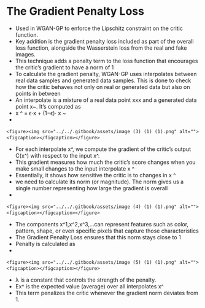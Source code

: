 # The Gradient Penalty Loss

* Used in WGAN-GP to enforce the Lipschitz constraint on the critic function.
* Key addition is the gradient penalty loss included as part of the overall loss function, alongside the Wasserstein loss from the real and fake images.
* This technique adds a penalty term to the loss function that encourages the critic’s gradient to have a norm of 1
* To calculate the gradient penalty, WGAN-GP uses interpolates between real data samples and generated data samples. This is done to check how the critic behaves not only on real or generated data but also on points in between
* An interpolate is a mixture of a real data point xxx and a generated data point x\~. It’s computed as
* x ^ = ϵ⋅x + (1−ϵ)⋅ x \~
*

    <figure><img src="../../.gitbook/assets/image (3) (1) (1).png" alt=""><figcaption></figcaption></figure>
* For each interpolate x^, we compute the gradient of the critic’s output C(x^) with respect to the input x^.
* This gradient measures how much the critic’s score changes when you make small changes to the input interpolate x ^
* Essentially, it shows how sensitive the critic is to changes in x ^
* we need to calculate its norm (or magnitude). The norm gives us a single number representing how large the gradient is overall
*

    <figure><img src="../../.gitbook/assets/image (4) (1) (1).png" alt=""><figcaption></figcaption></figure>
* The components x^1,x^2,x^3,…can represent features such as color, pattern, shape, or even specific pixels that capture those characteristics
* The Gradient Penalty Loss ensures that this norm stays close to 1
* Penalty is calculated as
*

    <figure><img src="../../.gitbook/assets/image (5) (1) (1).png" alt=""><figcaption></figcaption></figure>
* λ is a constant that controls the strength of the penalty.
* Ex^​ is the expected value (average) over all interpolates x^
* This term penalizes the critic whenever the gradient norm​ deviates from 1.
